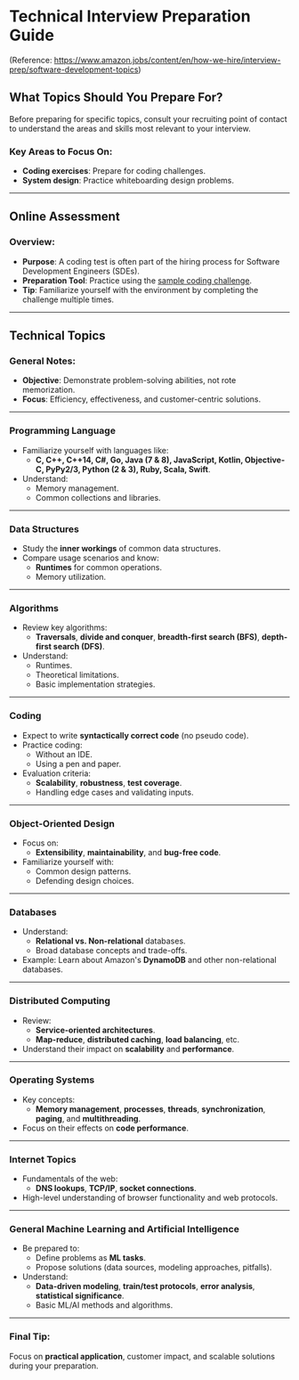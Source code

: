 
# Technical Interview Preparation Guide
(Reference: https://www.amazon.jobs/content/en/how-we-hire/interview-prep/software-development-topics)

## What Topics Should You Prepare For?

Before preparing for specific topics, consult your recruiting point of contact to understand the areas and skills most relevant to your interview. 

### Key Areas to Focus On:
- **Coding exercises**: Prepare for coding challenges.
- **System design**: Practice whiteboarding design problems.

---

## Online Assessment

### Overview:
- **Purpose**: A coding test is often part of the hiring process for Software Development Engineers (SDEs).
- **Preparation Tool**: Practice using the [sample coding challenge](https://www.hackerrank.com/test/63ek10mhil5/60d306ab105867d80fca544041154273).
- **Tip**: Familiarize yourself with the environment by completing the challenge multiple times.

---

## Technical Topics

### General Notes:
- **Objective**: Demonstrate problem-solving abilities, not rote memorization.
- **Focus**: Efficiency, effectiveness, and customer-centric solutions.

---

### Programming Language
- Familiarize yourself with languages like:
  - **C, C++, C++14, C#, Go, Java (7 & 8), JavaScript, Kotlin, Objective-C, PyPy2/3, Python (2 & 3), Ruby, Scala, Swift**.
- Understand:
  - Memory management.
  - Common collections and libraries.

---

### Data Structures
- Study the **inner workings** of common data structures.
- Compare usage scenarios and know:
  - **Runtimes** for common operations.
  - Memory utilization.

---

### Algorithms
- Review key algorithms:
  - **Traversals**, **divide and conquer**, **breadth-first search (BFS)**, **depth-first search (DFS)**.
- Understand:
  - Runtimes.
  - Theoretical limitations.
  - Basic implementation strategies.

---

### Coding
- Expect to write **syntactically correct code** (no pseudo code).
- Practice coding:
  - Without an IDE.
  - Using a pen and paper.
- Evaluation criteria:
  - **Scalability**, **robustness**, **test coverage**.
  - Handling edge cases and validating inputs.

---

### Object-Oriented Design
- Focus on:
  - **Extensibility**, **maintainability**, and **bug-free code**.
- Familiarize yourself with:
  - Common design patterns.
  - Defending design choices.

---

### Databases
- Understand:
  - **Relational vs. Non-relational** databases.
  - Broad database concepts and trade-offs.
- Example: Learn about Amazon's **DynamoDB** and other non-relational databases.

---

### Distributed Computing
- Review:
  - **Service-oriented architectures**.
  - **Map-reduce**, **distributed caching**, **load balancing**, etc.
- Understand their impact on **scalability** and **performance**.

---

### Operating Systems
- Key concepts:
  - **Memory management**, **processes**, **threads**, **synchronization**, **paging**, and **multithreading**.
- Focus on their effects on **code performance**.

---

### Internet Topics
- Fundamentals of the web:
  - **DNS lookups**, **TCP/IP**, **socket connections**.
- High-level understanding of browser functionality and web protocols.

---

### General Machine Learning and Artificial Intelligence
- Be prepared to:
  - Define problems as **ML tasks**.
  - Propose solutions (data sources, modeling approaches, pitfalls).
- Understand:
  - **Data-driven modeling**, **train/test protocols**, **error analysis**, **statistical significance**.
  - Basic ML/AI methods and algorithms.

---

### Final Tip:
Focus on **practical application**, customer impact, and scalable solutions during your preparation.
